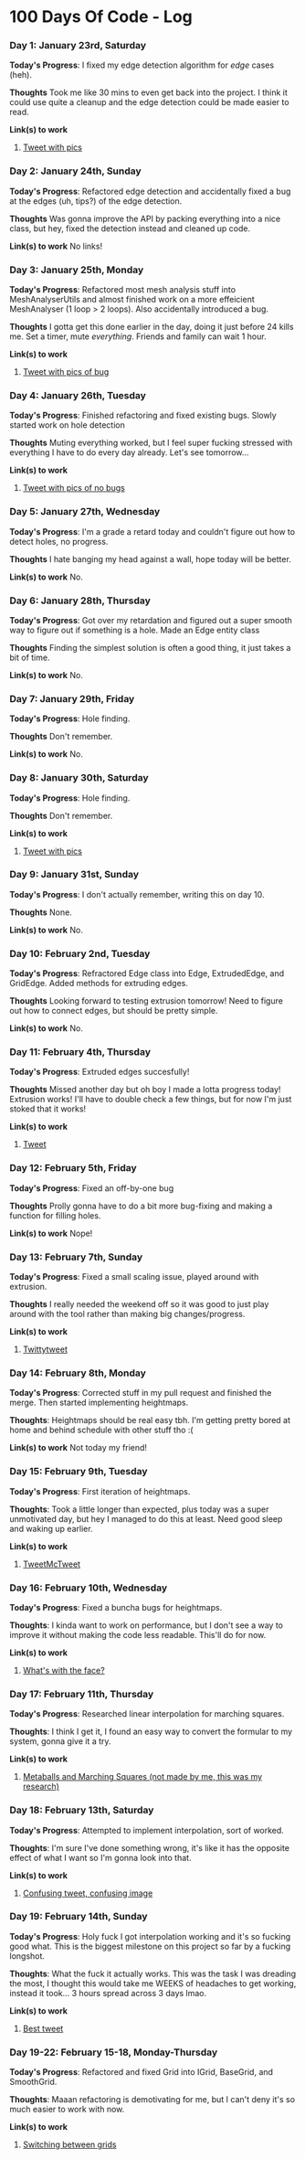 # 100 Days Of Code - Log

### Day 1: January 23rd, Saturday

**Today's Progress**: I fixed my edge detection algorithm for *edge* cases (heh).

**Thoughts** Took me like 30 mins to even get back into the project. I think it could use quite a cleanup and the edge detection could be made easier to read.

**Link(s) to work**
1. [Tweet with pics](https://twitter.com/MarrMany/status/1353103805798371329)


### Day 2: January 24th, Sunday

**Today's Progress**: Refactored edge detection and accidentally fixed a bug at the edges (uh, tips?) of the edge detection.

**Thoughts** Was gonna improve the API by packing everything into a nice class, but hey, fixed the detection instead and cleaned up code.

**Link(s) to work**
No links!


### Day 3: January 25th, Monday

**Today's Progress**: Refactored most mesh analysis stuff into MeshAnalyserUtils and almost finished work on a more effeicient MeshAnalyser (1 loop > 2 loops). Also accidentally introduced a bug.

**Thoughts** I gotta get this done earlier in the day, doing it just before 24 kills me. Set a timer, mute *everything*. Friends and family can wait 1 hour.

**Link(s) to work**
1. [Tweet with pics of bug](https://twitter.com/MarrMany/status/1353832309208866816)


### Day 4: January 26th, Tuesday

**Today's Progress**: Finished refactoring and fixed existing bugs. Slowly started work on hole detection

**Thoughts** Muting everything worked, but I feel super fucking stressed with everything I have to do every day already. Let's see tomorrow...

**Link(s) to work**
1. [Tweet with pics of no bugs](https://twitter.com/MarrMany/status/1354167129524891650)


### Day 5: January 27th, Wednesday

**Today's Progress**: I'm a grade a retard today and couldn't figure out how to detect holes, no progress.

**Thoughts** I hate banging my head against a wall, hope today will be better.

**Link(s) to work**
No.


### Day 6: January 28th, Thursday

**Today's Progress**: Got over my retardation and figured out a super smooth way to figure out if something is a hole. Made an Edge entity class

**Thoughts** Finding the simplest solution is often a good thing, it just takes a bit of time.

**Link(s) to work**
No.


### Day 7: January 29th, Friday

**Today's Progress**: Hole finding.

**Thoughts** Don't remember.

**Link(s) to work**
No.


### Day 8: January 30th, Saturday

**Today's Progress**: Hole finding.

**Thoughts** Don't remember.

**Link(s) to work**
1. [Tweet with pics](https://twitter.com/MarrMany/status/1355655665902039040)


### Day 9: January 31st, Sunday

**Today's Progress**: I don't actually remember, writing this on day 10.

**Thoughts** None.

**Link(s) to work**
No.


### Day 10: February 2nd, Tuesday

**Today's Progress**: Refractored Edge class into Edge, ExtrudedEdge, and GridEdge. Added methods for extruding edges.

**Thoughts** Looking forward to testing extrusion tomorrow! Need to figure out how to connect edges, but should be pretty simple.

**Link(s) to work**
No.


### Day 11: February 4th, Thursday

**Today's Progress**: Extruded edges succesfully!

**Thoughts** Missed another day but oh boy I made a lotta progress today! Extrusion works! I'll have to double check a few things, but for now I'm just stoked that it works!

**Link(s) to work**
1. [Tweet](https://twitter.com/MarrMany/status/1357407961337970689)


### Day 12: February 5th, Friday

**Today's Progress**: Fixed an off-by-one bug

**Thoughts** Prolly gonna have to do a bit more bug-fixing and making a function for filling holes.

**Link(s) to work**
Nope!


### Day 13: February 7th, Sunday

**Today's Progress**: Fixed a small scaling issue, played around with extrusion.

**Thoughts** I really needed the weekend off so it was good to just play around with the tool rather than making big changes/progress.

**Link(s) to work**
1. [Twittytweet](https://twitter.com/MarrMany/status/1358468721405263875)


### Day 14: February 8th, Monday

**Today's Progress**: Corrected stuff in my pull request and finished the merge. Then started implementing heightmaps.

**Thoughts**: Heightmaps should be real easy tbh. I'm getting pretty bored at home and behind schedule with other stuff tho :(

**Link(s) to work**
Not today my friend!


### Day 15: February 9th, Tuesday

**Today's Progress**: First iteration of heightmaps.

**Thoughts**: Took a little longer than expected, plus today was a super unmotivated day, but hey I managed to do this at least. Need good sleep and waking up earlier.

**Link(s) to work**
1. [TweetMcTweet](https://twitter.com/MarrMany/status/1359265285115633668)


### Day 16: February 10th, Wednesday

**Today's Progress**: Fixed a buncha bugs for heightmaps.

**Thoughts**: I kinda want to work on performance, but I don't see a way to improve it without making the code less readable. This'll do for now.

**Link(s) to work**
1. [What's with the face?](https://twitter.com/MarrMany/status/1359601132717432841)


### Day 17: February 11th, Thursday

**Today's Progress**: Researched linear interpolation for marching squares.

**Thoughts**: I think I get it, I found an easy way to convert the formular to my system, gonna give it a try.

**Link(s) to work**
1. [Metaballs and Marching Squares (not made by me, this was my research)](http://jamie-wong.com/2014/08/19/metaballs-and-marching-squares/)


### Day 18: February 13th, Saturday

**Today's Progress**: Attempted to implement interpolation, sort of worked.

**Thoughts**: I'm sure I've done something wrong, it's like it has the opposite effect of what I want so I'm gonna look into that.

**Link(s) to work**
1. [Confusing tweet, confusing image](https://twitter.com/MarrMany/status/1360686476586016768)


### Day 19: February 14th, Sunday

**Today's Progress**: Holy fuck I got interpolation working and it's so fucking good what. This is the biggest milestone on this project so far by a fucking longshot.

**Thoughts**: What the fuck it actually works. This was the task I was dreading the most, I thought this would take me WEEKS of headaches to get working, instead it took... 3 hours spread across 3 days lmao.

**Link(s) to work**
1. [Best tweet](https://twitter.com/MarrMany/status/1361038996269371398)


### Day 19-22: February 15-18, Monday-Thursday

**Today's Progress**: Refactored and fixed Grid into IGrid, BaseGrid, and SmoothGrid.

**Thoughts**: Maaan refactoring is demotivating for me, but I can't deny it's so much easier to work with now.

**Link(s) to work**
1. [Switching between grids](https://twitter.com/MarrMany/status/1362509222051799045)